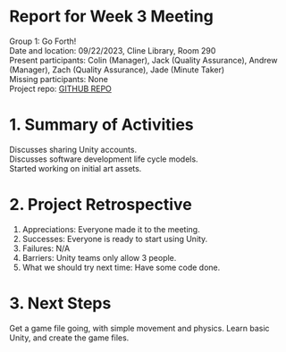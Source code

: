# Report for Week 3 Meeting
Group 1: Go Forth! <br>
Date and location: 09/22/2023, Cline Library, Room 290 <br>
Present participants: Colin (Manager), Jack (Quality Assurance), Andrew (Manager), Zach (Quality Assurance), Jade (Minute Taker) <br>
Missing participants: None <br>
Project repo: [GITHUB REPO](https://github.com/jim245/cs386team1/tree/main) <br>

# 1. Summary of Activities
Discusses sharing Unity accounts. <br>
Discusses software development life cycle models. <br>
Started working on initial art assets. <br>

# 2. Project Retrospective
1. Appreciations: Everyone made it to the meeting.
2. Successes: Everyone is ready to start using Unity.
3. Failures: N/A
4. Barriers: Unity teams only allow 3 people.
5. What we should try next time: Have some code done.

# 3. Next Steps
Get a game file going, with simple movement and physics. Learn basic Unity, and create the game files.
